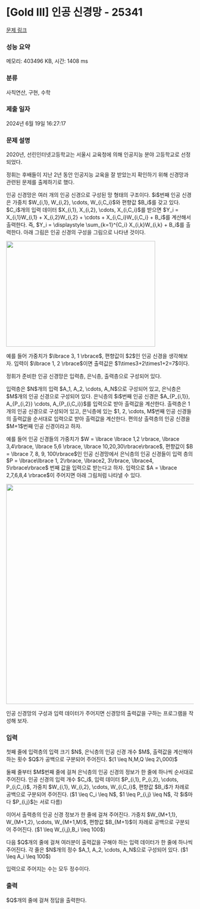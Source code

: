 # [Gold III] 인공 신경망 - 25341 

[문제 링크](https://www.acmicpc.net/problem/25341) 

### 성능 요약

메모리: 403496 KB, 시간: 1408 ms

### 분류

사칙연산, 구현, 수학

### 제출 일자

2024년 6월 19일 16:27:17

### 문제 설명

<p>2020년, 선린인터넷고등학교는 서울시 교육청에 의해 인공지능 분야 고등학교로 선정되었다.</p>

<p>정휘는 후배들이 지난 2년 동안 인공지능 교육을 잘 받았는지 확인하기 위해 신경망과 관련된 문제를 출제하기로 했다.</p>

<p>인공 신경망은 여러 개의 인공 신경으로 구성된 망 형태의 구조이다. $i$번째 인공 신경은 가중치 $W_{i,1}, W_{i,2}, \cdots, W_{i,C_i}$와 편향값 $B_i$를 갖고 있다. $C_i$개의 입력 데이터 $X_{i,1}, X_{i,2}, \cdots, X_{i,C_i}$를 받으면 $Y_i = X_{i,1}W_{i,1} + X_{i,2}W_{i,2} + \cdots + X_{i,C_i}W_{i,C_i} + B_i$를 계산해서 출력한다. 즉, $Y_i = \displaystyle \sum_{k=1}^{C_i} X_{i,k}W_{i,k} + B_i$를 출력한다. 아래 그림은 인공 신경의 구성을 그림으로 나타낸 것이다.</p>

<p><img alt="" src="" style="height: 283px; width: 400px;"></p>

<p>예를 들어 가중치가 $\lbrace 3, 1 \rbrace$, 편향값이 $2$인 인공 신경을 생각해보자. 입력이 $\lbrace 1, 2 \rbrace$이면 출력값은 $1\times3+2\times1+2=7$이다.</p>

<p>정휘가 준비한 인공 신경망은 입력층, 은닉층, 출력층으로 구성되어 있다.</p>

<p>입력층은 $N$개의 입력 $A_1, A_2, \cdots, A_N$으로 구성되어 있고, 은닉층은 $M$개의 인공 신경으로 구성되어 있다. 은닉층의 $i$번째 인공 신경은 $A_{P_{i,1}}, A_{P_{i,2}} \cdots, A_{P_{i,C_i}}$를 입력으로 받아 출력값을 계산한다. 출력층은 1개의 인공 신경으로 구성되어 있고, 은닉층에 있는 $1, 2, \cdots, M$번째 인공 신경들의 출력값을 순서대로 입력으로 받아 출력값을 계산한다. 편의상 출력층의 인공 신경을 $M+1$번째 인공 신경이라고 하자.</p>

<p>예를 들어 인공 신경들의 가중치가 $W = \lbrace \lbrace 1,2 \rbrace, \lbrace 3,4\rbrace, \lbrace 5,6 \rbrace, \lbrace 10,20,30\rbrace\rbrace$, 편향값이 $B = \lbrace 7, 8, 9, 100\rbrace$인 인공 신경망에서 은닉층의 인공 신경들이 입력 층의 $P = \lbrace\lbrace 1, 2\rbrace, \lbrace2, 3\rbrace, \lbrace4, 5\rbrace\rbrace$ 번째 값을 입력으로 받는다고 하자. 입력으로 $A = \lbrace 2,7,6,8,4 \rbrace$이 주어지면 아래 그림처럼 나타낼 수 있다.</p>

<p><img alt="" src="" style="height: 589px; width: 800px;"></p>

<p>인공 신경망의 구성과 입력 데이터가 주어지면 신경망의 출력값을 구하는 프로그램을 작성해 보자.</p>

### 입력 

 <p>첫째 줄에 입력층의 입력 크기 $N$, 은닉층의 인공 신경 개수 $M$, 출력값을 계산해야 하는 횟수 $Q$가 공백으로 구분되어 주어진다. $(1 \leq N,M,Q \leq 2\,000)$</p>

<p>둘째 줄부터 $M$번째 줄에 걸쳐 은닉층의 인공 신경의 정보가 한 줄에 하나씩 순서대로 주어진다. 인공 신경의 입력 개수 $C_i$, 입력 데이터 $P_{i,1}, P_{i,2}, \cdots, P_{i,C_i}$, 가중치 $W_{i,1}, W_{i,2}, \cdots, W_{i,C_i}$, 편향값 $B_i$가 차례로 공백으로 구분되어 주어진다. ($1 \leq C_i \leq N$, $1 \leq P_{i,j} \leq N$, 각 $i$마다 $P_{i,j}$는 서로 다름)</p>

<p>이어서 출력층의 인공 신경 정보가 한 줄에 걸쳐 주어진다. 가중치 $W_{M+1,1}, W_{M+1,2}, \cdots, W_{M+1,M}$, 편향값 $B_{M+1}$이 차례로 공백으로 구분되어 주어진다. ($1 \leq W_{i,j},B_i \leq 100$)</p>

<p>다음 $Q$개의 줄에 걸쳐 여러분이 출력값을 구해야 하는 입력 데이터가 한 줄에 하나씩 주어진다. 각 줄은 $N$개의 정수 $A_1, A_2, \cdots, A_N$으로 구성되어 있다. ($1 \leq A_i \leq 100$)</p>

<p>입력으로 주어지는 수는 모두 정수이다.</p>

### 출력 

 <p>$Q$개의 줄에 걸쳐 정답을 출력한다.</p>

